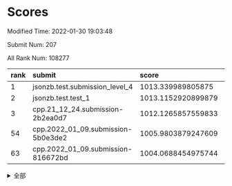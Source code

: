 # Scores

Modified Time: 2022-01-30 19:03:48

Submit Num: 207

All Rank Num: 108277

| rank |               submit               |       score        |       sigma        | pk_num |
| :--- | :--------------------------------- | :----------------- | :----------------- | :----- |
| 1    | jsonzb.test.submission_level_4     | 1013.339989805875  | 0.7938882936342221 | 2097   |
| 2    | jsonzb.test.test_1                 | 1013.1152920899879 | 0.7826836870575548 | 2091   |
| 3    | cpp.21_12_24.submission-2b2ea0d7   | 1012.1265857559833 | 0.8309768071493022 | 2093   |
| 54   | cpp.2022_01_09.submission-5b0e3de2 | 1005.9803879247609 | 0.7164648504204663 | 2091   |
| 63   | cpp.2022_01_09.submission-816672bd | 1004.0688454975744 | 0.7087723847679999 | 2095   |


<details>
<summary>全部</summary>

| rank |                 submit                 |       score        |       sigma        | pk_num |
| :--- | :------------------------------------- | :----------------- | :----------------- | :----- |
| 1    | jsonzb.test.submission_level_4         | 1013.339989805875  | 0.7938882936342221 | 2097   |
| 2    | jsonzb.test.test_1                     | 1013.1152920899879 | 0.7826836870575548 | 2091   |
| 3    | cpp.21_12_24.submission-2b2ea0d7       | 1012.1265857559833 | 0.8309768071493022 | 2093   |
| 4    | gobigger.level_3.submission_level_3_45 | 1011.8326138964154 | 0.776399757100525  | 2098   |
| 5    | gobigger.level_3.submission_level_3_22 | 1011.5555541243019 | 0.7649622824761608 | 2097   |
| 6    | gobigger.level_3.submission_level_3_10 | 1011.4776262455313 | 0.7801830585594417 | 2094   |
| 7    | gobigger.level_3.submission_level_3_3  | 1011.3908275405759 | 0.7898435528285044 | 2097   |
| 8    | gobigger.level_3.submission_level_3_30 | 1011.257239799599  | 0.7529034805786257 | 2094   |
| 9    | gobigger.level_3.submission_level_3_15 | 1010.7446441020833 | 0.7447761343073297 | 2091   |
| 10   | gobigger.level_3.submission_level_3_48 | 1010.5596115217684 | 0.7509369453448921 | 2091   |
| 11   | gobigger.level_3.submission_level_3_28 | 1010.520851398792  | 0.7731409194379265 | 2092   |
| 12   | gobigger.level_3.submission_level_3_5  | 1010.5085155229465 | 0.7508910972872993 | 2094   |
| 13   | gobigger.level_3.submission_level_3_0  | 1010.4262974900128 | 0.7642898476481008 | 2091   |
| 14   | gobigger.level_3.submission_level_3_29 | 1010.426237802765  | 0.7766182011710085 | 2094   |
| 15   | gobigger.level_3.submission_level_3_35 | 1010.4232191016054 | 0.7670087577829998 | 2093   |
| 16   | gobigger.level_3.submission_level_3_16 | 1010.3653753324267 | 0.7571906209199665 | 2092   |
| 17   | gobigger.level_3.submission_level_3_47 | 1010.2068138352101 | 0.7656652090864732 | 2089   |
| 18   | gobigger.level_3.submission_level_3_20 | 1010.1387334755251 | 0.7840146816117639 | 2091   |
| 19   | gobigger.level_3.submission_level_3_34 | 1010.1341956847069 | 0.758687678253449  | 2094   |
| 20   | gobigger.level_3.submission_level_3_2  | 1010.129459173198  | 0.7558198727865943 | 2093   |
| 21   | gobigger.level_3.submission_level_3_33 | 1010.1220942665715 | 0.7484043473918152 | 2094   |
| 22   | gobigger.level_3.submission_level_3_8  | 1010.1210551007837 | 0.7660848172298714 | 2091   |
| 23   | gobigger.level_3.submission_level_3_41 | 1009.9929994361169 | 0.7611303934468195 | 2094   |
| 24   | gobigger.level_3.submission_level_3_44 | 1009.9575743333122 | 0.7497732375738121 | 2092   |
| 25   | gobigger.level_3.submission_level_3_39 | 1009.9366339462805 | 0.7779420062959754 | 2092   |
| 26   | gobigger.level_3.submission_level_3_11 | 1009.8936245818868 | 0.754412523330587  | 2092   |
| 27   | gobigger.level_3.submission_level_3_26 | 1009.8772069886057 | 0.7592580356339382 | 2094   |
| 28   | gobigger.level_3.submission_level_3_4  | 1009.8029212644699 | 0.7533284519198813 | 2092   |
| 29   | gobigger.level_3.submission_level_3_32 | 1009.785927490393  | 0.7564190207906208 | 2089   |
| 30   | gobigger.level_3.submission_level_3_14 | 1009.714417330949  | 0.7588924683570759 | 2091   |
| 31   | gobigger.level_3.submission_level_3_17 | 1009.7058515176335 | 0.7735859774826122 | 2089   |
| 32   | gobigger.level_3.submission_level_3_7  | 1009.6444139496247 | 0.7574278480266997 | 2092   |
| 33   | gobigger.level_3.submission_level_3_18 | 1009.600629894504  | 0.7468720591222517 | 2087   |
| 34   | gobigger.level_3.submission_level_3_13 | 1009.5765529098227 | 0.7439880482238026 | 2093   |
| 35   | gobigger.level_3.submission_level_3_6  | 1009.5697007205744 | 0.750443502931693  | 2093   |
| 36   | gobigger.level_3.submission_level_3_25 | 1009.5517153184492 | 0.7538636668017686 | 2094   |
| 37   | gobigger.level_3.submission_level_3_9  | 1009.5399464379382 | 0.761456511180682  | 2088   |
| 38   | gobigger.level_3.submission_level_3_27 | 1009.5131577230846 | 0.7394198771526176 | 2087   |
| 39   | gobigger.level_3.submission_level_3_21 | 1009.4199237415188 | 0.7623621442543529 | 2091   |
| 40   | gobigger.level_3.submission_level_3_36 | 1009.3445603381055 | 0.7525492575728194 | 2091   |
| 41   | gobigger.level_3.submission_level_3_12 | 1009.3380797546974 | 0.7410528765351722 | 2089   |
| 42   | gobigger.level_3.submission_level_3_31 | 1009.3341851038439 | 0.7606073547624073 | 2088   |
| 43   | gobigger.level_3.submission_level_3_19 | 1009.1208421978472 | 0.7538413423064773 | 2088   |
| 44   | gobigger.level_3.submission_level_3_1  | 1009.0636952366086 | 0.74006054209097   | 2092   |
| 45   | gobigger.level_3.submission_level_3_23 | 1009.0501515238328 | 0.7490099907671333 | 2094   |
| 46   | gobigger.level_3.submission_level_3_38 | 1008.9603520025328 | 0.7438274875297569 | 2090   |
| 47   | gobigger.level_3.submission_level_3_24 | 1008.8397844047292 | 0.757608103986572  | 2090   |
| 48   | gobigger.level_3.submission_level_3_43 | 1008.7357782171658 | 0.7399958458356256 | 2092   |
| 49   | gobigger.level_3.submission_level_3_40 | 1008.7063051134702 | 0.7271357574965703 | 2087   |
| 50   | gobigger.level_3.submission_level_3_46 | 1008.5882081619646 | 0.7567371081051216 | 2088   |
| 51   | gobigger.level_3.submission_level_3_49 | 1008.2581508908555 | 0.7412488615810932 | 2091   |
| 52   | gobigger.level_3.submission_level_3_37 | 1008.1726686434882 | 0.7534677639487397 | 2095   |
| 53   | gobigger.level_3.submission_level_3_42 | 1007.5940685575453 | 0.7372464424599329 | 2091   |
| 54   | cpp.2022_01_09.submission-5b0e3de2     | 1005.9803879247609 | 0.7164648504204663 | 2091   |
| 55   | gobigger.level_1.submission_level_1_34 | 1004.9238699285469 | 0.7299540163766071 | 2089   |
| 56   | gobigger.level_1.submission_level_1_19 | 1004.8854996802569 | 0.7251466448700953 | 2097   |
| 57   | gobigger.level_1.submission_level_1_20 | 1004.6944125412883 | 0.7155987206602401 | 2089   |
| 58   | gobigger.level_1.submission_level_1_5  | 1004.4543169295995 | 0.721191184857354  | 2092   |
| 59   | gobigger.level_1.submission_level_1_33 | 1004.4036589617374 | 0.7264087897927868 | 2094   |
| 60   | gobigger.level_1.submission_level_1_29 | 1004.2452382162417 | 0.7099811458825784 | 2093   |
| 61   | gobigger.level_1.submission_level_1_38 | 1004.1997385426226 | 0.7226127420078402 | 2087   |
| 62   | gobigger.level_1.submission_level_1_44 | 1004.1457841924586 | 0.7195864534092407 | 2092   |
| 63   | cpp.2022_01_09.submission-816672bd     | 1004.0688454975744 | 0.7087723847679999 | 2095   |
| 64   | gobigger.level_1.submission_level_1_15 | 1003.958235597977  | 0.7114870738758134 | 2094   |
| 65   | gobigger.level_1.submission_level_1_24 | 1003.8883724230694 | 0.7186428912782564 | 2091   |
| 66   | gobigger.level_1.submission_level_1_27 | 1003.8181270340546 | 0.721730611213045  | 2090   |
| 67   | gobigger.level_1.submission_level_1_23 | 1003.7902520623568 | 0.726477091440745  | 2092   |
| 68   | gobigger.level_1.submission_level_1_41 | 1003.7777828748973 | 0.7135672420411648 | 2091   |
| 69   | gobigger.level_1.submission_level_1_21 | 1003.729911054676  | 0.7156138232639085 | 2091   |
| 70   | gobigger.level_1.submission_level_1_37 | 1003.7233166954128 | 0.7031167946060317 | 2090   |
| 71   | gobigger.level_1.submission_level_1_1  | 1003.720846782263  | 0.704767153994043  | 2093   |
| 72   | gobigger.level_1.submission_level_1_4  | 1003.5695190342062 | 0.715143162972253  | 2092   |
| 73   | gobigger.level_1.submission_level_1_49 | 1003.5579524376919 | 0.7261853892976572 | 2090   |
| 74   | gobigger.level_1.submission_level_1_40 | 1003.5308037905265 | 0.7188209192578868 | 2092   |
| 75   | gobigger.level_1.submission_level_1_48 | 1003.4606882989867 | 0.7201051247387495 | 2093   |
| 76   | gobigger.level_1.submission_level_1_16 | 1003.3874135822578 | 0.7312065788175757 | 2092   |
| 77   | gobigger.level_1.submission_level_1_35 | 1003.2659608010837 | 0.7181048718324871 | 2090   |
| 78   | gobigger.level_1.submission_level_1_43 | 1003.2405909473182 | 0.7045890470901445 | 2096   |
| 79   | gobigger.level_1.submission_level_1_2  | 1003.2401820213836 | 0.709616239696707  | 2090   |
| 80   | gobigger.level_1.submission_level_1_39 | 1003.2389221025848 | 0.7088476455189591 | 2094   |
| 81   | gobigger.level_1.submission_level_1_42 | 1003.2105111939562 | 0.725474512155211  | 2094   |
| 82   | gobigger.level_1.submission_level_1_30 | 1003.1795643564183 | 0.7164428343596728 | 2097   |
| 83   | gobigger.level_1.submission_level_1_25 | 1003.1699051753004 | 0.7137195850005554 | 2097   |
| 84   | gobigger.level_1.submission_level_1_45 | 1003.1421635453308 | 0.7079025051951974 | 2093   |
| 85   | gobigger.level_1.submission_level_1_0  | 1003.0575294826909 | 0.712088249677974  | 2095   |
| 86   | gobigger.level_1.submission_level_1_36 | 1003.0521836759375 | 0.7249063678515948 | 2096   |
| 87   | gobigger.level_1.submission_level_1_46 | 1003.0202148583949 | 0.7198940867367162 | 2091   |
| 88   | gobigger.level_1.submission_level_1_17 | 1002.9422199165665 | 0.7097092713545401 | 2093   |
| 89   | gobigger.level_1.submission_level_1_8  | 1002.9014152908393 | 0.7155411049458417 | 2093   |
| 90   | gobigger.level_1.submission_level_1_47 | 1002.8907465853081 | 0.7059227463497437 | 2092   |
| 91   | gobigger.level_1.submission_level_1_11 | 1002.8762688419745 | 0.708811914672067  | 2091   |
| 92   | gobigger.level_1.submission_level_1_9  | 1002.7718017937694 | 0.7099413850446337 | 2090   |
| 93   | gobigger.level_1.submission_level_1_6  | 1002.7420423036123 | 0.7193755612393523 | 2095   |
| 94   | gobigger.level_1.submission_level_1_14 | 1002.7212841507501 | 0.7111791820918176 | 2093   |
| 95   | gobigger.level_1.submission_level_1_10 | 1002.6560543732944 | 0.7218741397650522 | 2091   |
| 96   | gobigger.level_1.submission_level_1_12 | 1002.5572717250891 | 0.7242543792459553 | 2093   |
| 97   | gobigger.level_1.submission_level_1_7  | 1002.5531881022215 | 0.7189162878720876 | 2092   |
| 98   | gobigger.level_1.submission_level_1_32 | 1002.5120555517117 | 0.7171799346640116 | 2096   |
| 99   | gobigger.level_1.submission_level_1_13 | 1002.5072381774767 | 0.7199202515488635 | 2092   |
| 100  | gobigger.level_1.submission_level_1_26 | 1002.4150354930482 | 0.7102647115611386 | 2097   |
| 101  | gobigger.level_1.submission_level_1_22 | 1002.2163479335275 | 0.7150807990217153 | 2101   |
| 102  | gobigger.level_1.submission_level_1_31 | 1002.2013302322099 | 0.7038551652942386 | 2090   |
| 103  | gobigger.level_1.submission_level_1_3  | 1001.5213662923493 | 0.7197422744253078 | 2093   |
| 104  | gobigger.level_1.submission_level_1_18 | 1001.4941180516614 | 0.7011602457883609 | 2090   |
| 105  | gobigger.level_1.submission_level_1_28 | 1001.493158760004  | 0.715594810647124  | 2096   |
| 106  | gobigger.random.submission_random_48   | 997.3463196396307  | 0.6954044094026628 | 2094   |
| 107  | gobigger.random.submission_random_46   | 996.9082716155482  | 0.6992125244981808 | 2090   |
| 108  | gobigger.random.submission_random_23   | 996.8303853002044  | 0.7034390262341307 | 2093   |
| 109  | gobigger.random.submission_random_12   | 996.7935740113843  | 0.6958084477517666 | 2096   |
| 110  | gobigger.random.submission_random_5    | 996.7252740314709  | 0.7074774831005923 | 2086   |
| 111  | gobigger.random.submission_random_44   | 996.7165609982729  | 0.7098837092226425 | 2089   |
| 112  | gobigger.random.submission_random_42   | 996.5925380927716  | 0.7203312441417592 | 2093   |
| 113  | gobigger.random.submission_random_15   | 996.5144880704052  | 0.7014125699883788 | 2091   |
| 114  | gobigger.random.submission_random_8    | 996.4447956876204  | 0.697005912835533  | 2093   |
| 115  | gobigger.random.submission_random_26   | 996.389178012036   | 0.7092659245127615 | 2092   |
| 116  | gobigger.random.submission_random_19   | 996.3864723001236  | 0.7034024446520469 | 2092   |
| 117  | gobigger.random.submission_random_38   | 996.3280997492232  | 0.716354101538905  | 2095   |
| 118  | gobigger.random.submission_random_47   | 996.280321848278   | 0.7153810226172796 | 2089   |
| 119  | gobigger.random.submission_random_4    | 996.250477567865   | 0.720931893679155  | 2094   |
| 120  | gobigger.random.submission_random_33   | 996.1784437028588  | 0.7149255590311985 | 2094   |
| 121  | gobigger.random.submission_random_27   | 996.1662419230915  | 0.7210929427969228 | 2093   |
| 122  | gobigger.random.submission_random_9    | 996.0814062252621  | 0.7143506861753988 | 2092   |
| 123  | gobigger.random.submission_random_20   | 996.0324779473457  | 0.7063610072143923 | 2093   |
| 124  | gobigger.random.submission_random_41   | 995.9957346399295  | 0.6987879436216606 | 2095   |
| 125  | gobigger.random.submission_random_13   | 995.9819496111464  | 0.7134565179189822 | 2096   |
| 126  | gobigger.random.submission_random_10   | 995.9273606069563  | 0.7119555614296234 | 2092   |
| 127  | gobigger.random.submission_random_24   | 995.9266366122068  | 0.7140122820030805 | 2099   |
| 128  | gobigger.random.submission_random_6    | 995.9118661514557  | 0.7068937440574532 | 2085   |
| 129  | gobigger.random.submission_random_49   | 995.8841089153142  | 0.7184396064306932 | 2093   |
| 130  | gobigger.random.submission_random_29   | 995.8025261952629  | 0.7358956373069944 | 2091   |
| 131  | gobigger.random.submission_random_32   | 995.8004006815777  | 0.7017761553233658 | 2091   |
| 132  | gobigger.random.submission_random_16   | 995.7547161569548  | 0.7110076060234317 | 2088   |
| 133  | gobigger.random.submission_random_21   | 995.739453163979   | 0.7089510294673617 | 2089   |
| 134  | gobigger.random.submission_random_28   | 995.7387642196558  | 0.7167710465740597 | 2093   |
| 135  | gobigger.random.submission_random_34   | 995.7088994530293  | 0.7293176970895047 | 2091   |
| 136  | gobigger.random.submission_random_17   | 995.6927028347043  | 0.7010322493735751 | 2090   |
| 137  | gobigger.random.submission_random_25   | 995.6785209697512  | 0.7122409200205904 | 2089   |
| 138  | gobigger.random.submission_random_1    | 995.6519207385518  | 0.7106282371672827 | 2097   |
| 139  | gobigger.random.submission_random_3    | 995.6503809518998  | 0.7145122538782355 | 2094   |
| 140  | gobigger.random.submission_random_2    | 995.6392167833106  | 0.7222418321773861 | 2091   |
| 141  | gobigger.random.submission_random_45   | 995.6278650817503  | 0.706167696373771  | 2094   |
| 142  | gobigger.random.submission_random_31   | 995.57994494303    | 0.7118811591590575 | 2092   |
| 143  | gobigger.random.submission_random_35   | 995.5734763776643  | 0.709574236889789  | 2095   |
| 144  | gobigger.random.submission_random_43   | 995.5514567346881  | 0.7068688913284479 | 2094   |
| 145  | gobigger.random.submission_random_37   | 995.4709913418766  | 0.7047941707034869 | 2092   |
| 146  | gobigger.random.submission_random_36   | 995.4337089973565  | 0.7128195232556462 | 2096   |
| 147  | gobigger.random.submission_random_7    | 995.4277947601698  | 0.7088247552535766 | 2096   |
| 148  | gobigger.random.submission_random_22   | 995.4198822310508  | 0.7070914038444407 | 2090   |
| 149  | gobigger.random.submission_random_40   | 995.4101614781249  | 0.7081983646128605 | 2096   |
| 150  | gobigger.random.submission_random_11   | 995.4064766808718  | 0.7031990361882606 | 2090   |
| 151  | gobigger.random.submission_random_0    | 995.1025111621414  | 0.7105583789984714 | 2093   |
| 152  | gobigger.random.submission_random_14   | 995.0225899850315  | 0.7159962082831901 | 2092   |
| 153  | gobigger.random.submission_random_30   | 994.9710234856764  | 0.7082689682264005 | 2096   |
| 154  | gobigger.random.submission_random_18   | 994.77603128638    | 0.7265483102213107 | 2090   |
| 155  | gobigger.random.submission_random_39   | 994.4857746921105  | 0.7152821247627236 | 2093   |
| 156  | gobigger.level_2.submission_level_2_11 | 994.4015286893111  | 0.7177096586124035 | 2097   |
| 157  | gobigger.level_2.submission_level_2_42 | 994.1864894678401  | 0.7354779451335751 | 2095   |
| 158  | gobigger.level_2.submission_level_2_45 | 993.7831433873268  | 0.7292390614263212 | 2097   |
| 159  | gobigger.level_2.submission_level_2_40 | 993.7306402188262  | 0.7321980214847699 | 2091   |
| 160  | gobigger.level_2.submission_level_2_8  | 993.0115533230294  | 0.740135104971243  | 2088   |
| 161  | gobigger.level_2.submission_level_2_34 | 992.9663680700145  | 0.7317010193065921 | 2093   |
| 162  | gobigger.level_2.submission_level_2_46 | 992.9492883092349  | 0.7464414366954427 | 2091   |
| 163  | gobigger.level_2.submission_level_2_4  | 992.9280188519256  | 0.7536180948855704 | 2092   |
| 164  | gobigger.level_2.submission_level_2_28 | 992.916883209677   | 0.7471345600533705 | 2094   |
| 165  | gobigger.level_2.submission_level_2_49 | 992.8900808956965  | 0.7460683885752893 | 2091   |
| 166  | gobigger.level_2.submission_level_2_15 | 992.8763436567181  | 0.7457746743079714 | 2091   |
| 167  | gobigger.level_2.submission_level_2_19 | 992.8623867476653  | 0.7438157707875173 | 2093   |
| 168  | gobigger.level_2.submission_level_2_2  | 992.8075610869564  | 0.7379410490547789 | 2094   |
| 169  | gobigger.level_2.submission_level_2_31 | 992.7694046679395  | 0.7344865914815931 | 2089   |
| 170  | gobigger.level_2.submission_level_2_29 | 992.7685683458586  | 0.7461348468301561 | 2095   |
| 171  | gobigger.level_2.submission_level_2_41 | 992.7350581114674  | 0.746847960359453  | 2096   |
| 172  | gobigger.level_2.submission_level_2_35 | 992.7308757066702  | 0.7400935790980745 | 2093   |
| 173  | gobigger.level_2.submission_level_2_26 | 992.689455862825   | 0.7299627231046267 | 2097   |
| 174  | gobigger.level_2.submission_level_2_38 | 992.5263670556883  | 0.747162905460558  | 2095   |
| 175  | gobigger.level_2.submission_level_2_18 | 992.5126061615467  | 0.7456116702471545 | 2090   |
| 176  | gobigger.level_2.submission_level_2_44 | 992.5077322496221  | 0.7280827459039817 | 2095   |
| 177  | gobigger.level_2.submission_level_2_33 | 992.3486111495363  | 0.7262219020505152 | 2095   |
| 178  | gobigger.level_2.submission_level_2_48 | 992.3065125434206  | 0.7508494992693482 | 2097   |
| 179  | gobigger.level_2.submission_level_2_16 | 992.2775377273297  | 0.7575092952561558 | 2086   |
| 180  | gobigger.level_2.submission_level_2_12 | 992.22424048415    | 0.7417452589316732 | 2093   |
| 181  | gobigger.level_2.submission_level_2_24 | 992.1116418728674  | 0.7402797847294176 | 2086   |
| 182  | gobigger.level_2.submission_level_2_39 | 992.1094139593874  | 0.7552737674795209 | 2096   |
| 183  | gobigger.level_2.submission_level_2_7  | 991.9371722754046  | 0.7484578563350697 | 2088   |
| 184  | gobigger.level_2.submission_level_2_13 | 991.8504079170796  | 0.7452077418867705 | 2094   |
| 185  | gobigger.level_2.submission_level_2_0  | 991.8418542222832  | 0.7444530754456874 | 2098   |
| 186  | gobigger.level_2.submission_level_2_36 | 991.8047623391842  | 0.7427040945529355 | 2091   |
| 187  | gobigger.level_2.submission_level_2_10 | 991.7268771617597  | 0.7542698393304988 | 2092   |
| 188  | gobigger.level_2.submission_level_2_30 | 991.6693637003335  | 0.746073044471394  | 2086   |
| 189  | gobigger.level_2.submission_level_2_25 | 991.6603903315528  | 0.7508386258413551 | 2091   |
| 190  | gobigger.level_2.submission_level_2_23 | 991.5548358763699  | 0.746741612761457  | 2090   |
| 191  | gobigger.level_2.submission_level_2_21 | 991.5062250001612  | 0.7410947007063549 | 2092   |
| 192  | gobigger.level_2.submission_level_2_43 | 991.4580031565513  | 0.7572341446198138 | 2093   |
| 193  | gobigger.level_2.submission_level_2_47 | 991.316907317495   | 0.7332698163589074 | 2094   |
| 194  | gobigger.level_2.submission_level_2_17 | 991.2008931296989  | 0.7583939723114194 | 2091   |
| 195  | gobigger.level_2.submission_level_2_27 | 991.1892350866569  | 0.7558042523429461 | 2093   |
| 196  | gobigger.level_2.submission_level_2_9  | 991.144677344866   | 0.7485998359568377 | 2091   |
| 197  | gobigger.level_2.submission_level_2_37 | 991.1274532708567  | 0.7673931302750019 | 2089   |
| 198  | gobigger.level_2.submission_level_2_1  | 991.0197945211656  | 0.7617683583962299 | 2098   |
| 199  | gobigger.level_2.submission_level_2_3  | 990.9455756062661  | 0.7805406601864074 | 2090   |
| 200  | gobigger.level_2.submission_level_2_5  | 990.9282275987449  | 0.7689545687845435 | 2088   |
| 201  | gobigger.level_2.submission_level_2_6  | 990.7784696228738  | 0.7556615524421432 | 2089   |
| 202  | gobigger.level_2.submission_level_2_32 | 990.628383120763   | 0.7658604918999836 | 2094   |
| 203  | gobigger.level_2.submission_level_2_22 | 990.6027637164149  | 0.7428727485706386 | 2089   |
| 204  | gobigger.level_2.submission_level_2_20 | 990.5304145573809  | 0.7438254635985733 | 2096   |
| 205  | gobigger.level_2.submission_level_2_14 | 989.7982365045807  | 0.7853037370990065 | 2092   |
| 206  | gobigger.none.submission_none_0        | 977.8516698675996  | 1.324533752448711  | 2091   |
| 207  | gobigger.none.submission_none_1        | 975.3023128400544  | 1.4950558062644168 | 2091   |

</details>